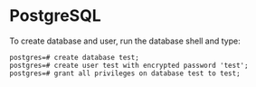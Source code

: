 # PostgreSQL

To create database and user, run the database shell and type:

```
postgres=# create database test;
postgres=# create user test with encrypted password 'test';
postgres=# grant all privileges on database test to test;
```
